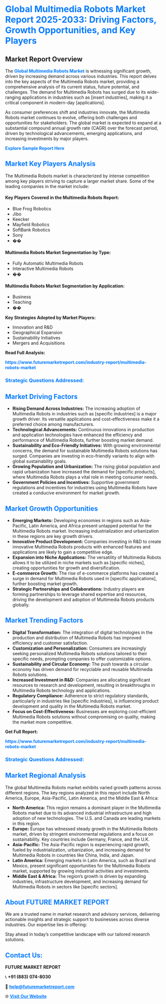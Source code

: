 <h1 style="color: #007BFF;">Global Multimedia Robots Market Report 2025-2033: Driving Factors, Growth Opportunities, and Key Players</h1>

<section id="overview">
<h2>Market Report Overview</h2>
<p>The <a href="https://www.futuremarketreport.com/industry-report/multimedia-robots-market" style="color: #007BFF; text-decoration: none;"><strong>Global Multimedia Robots Market</strong></a> is witnessing significant growth, driven by increasing demand across various industries. This report delves into the key aspects of the Multimedia Robots market, providing a comprehensive analysis of its current status, future potential, and challenges. The demand for Multimedia Robots has surged due to its wide-ranging applications in industries such as [insert industries], making it a critical component in modern-day [applications].</p>
<p>As consumer preferences shift and industries innovate, the Multimedia Robots market continues to evolve, offering both challenges and opportunities for stakeholders. The global market is expected to expand at a substantial compound annual growth rate (CAGR) over the forecast period, driven by technological advancements, emerging applications, and increasing investments by major players.</p>
</section>

<section id="overview">
<p><a href="https://www.futuremarketreport.com/request-sample/reportId=113820" style="color: #007BFF; text-decoration: none;"><strong>Explore Sample Report Here</strong></a></p>
</section>

<section id="key-players">
<h2 style="color: #007BFF;">Market Key Players Analysis</h2>
<p>The Multimedia Robots market is characterized by intense competition among key players striving to capture a larger market share. Some of the leading companies in the market include:</p>
<h4>Key Players Covered in the Multimedia Robots Report:</h4>
<ul><li>Blue Frog Robotics</li><li>Jibo</li><li>Keecker</li><li>Mayfield Robotics</li><li>SoftBank Robotics</li><li>Sony</li><li>��</li></ul>
<h4>Multimedia Robots Market Segmentation by Type:</h4>
<ul><li>Fully Automatic Multimedia Robots</li><li>Interactive Multimedia Robots</li><li>��</li></ul>

<h4>Multimedia Robots Market Segmentation by Application:</h4>
<ul><li>Business</li><li>Teaching</li><li>��</li></ul>
<p><strong>Key Strategies Adopted by Market Players:</strong></p>
<ul>
<li>Innovation and R&D</li>
<li>Geographical Expansion</li>
<li>Sustainability Initiatives</li>
<li>Mergers and Acquisitions</li>
</ul>
</section>

<section>
<p><strong>Read Full Analysis: </strong></p><a href="https://www.futuremarketreport.com/industry-report/multimedia-robots-market" style="color: #007BFF; text-decoration: none;"><strong>https://www.futuremarketreport.com/industry-report/multimedia-robots-market</strong></a>
<h3 style="color: #007BFF;">Strategic Questions Addressed:</h3>
</section>

<section id="driving-factors">
<h2 style="color: #007BFF;">Market Driving Factors</h2>
<ul>
<li><strong>Rising Demand Across Industries:</strong> The increasing adoption of Multimedia Robots in industries such as [specific industries] is a major growth driver. Its versatile applications and cost-effectiveness make it a preferred choice among manufacturers.</li>
<li><strong>Technological Advancements:</strong> Continuous innovations in production and application technologies have enhanced the efficiency and performance of Multimedia Robots, further boosting market demand.</li>
<li><strong>Sustainability and Eco-Friendly Initiatives:</strong> With growing environmental concerns, the demand for sustainable Multimedia Robots solutions has surged. Companies are investing in eco-friendly variants to align with global sustainability goals.</li>
<li><strong>Growing Population and Urbanization:</strong> The rising global population and rapid urbanization have increased the demand for [specific products], where Multimedia Robots plays a vital role in meeting consumer needs.</li>
<li><strong>Government Policies and Incentives:</strong> Supportive government regulations and incentives for industries using Multimedia Robots have created a conducive environment for market growth.</li>
</ul>
</section>

<section id="growth-opportunities">
<h2 style="color: #007BFF;">Market Growth Opportunities</h2>
<ul>
<li><strong>Emerging Markets:</strong> Developing economies in regions such as Asia-Pacific, Latin America, and Africa present untapped potential for the Multimedia Robots market. Increasing industrialization and urbanization in these regions are key growth drivers.</li>
<li><strong>Innovative Product Development:</strong> Companies investing in R&D to create innovative Multimedia Robots products with enhanced features and applications are likely to gain a competitive edge.</li>
<li><strong>Expansion into Niche Applications:</strong> The versatility of Multimedia Robots allows it to be utilized in niche markets such as [specific niches], creating opportunities for growth and diversification.</li>
<li><strong>E-commerce Growth:</strong> The rise of e-commerce platforms has created a surge in demand for Multimedia Robots used in [specific applications], further boosting market growth.</li>
<li><strong>Strategic Partnerships and Collaborations:</strong> Industry players are forming partnerships to leverage shared expertise and resources, driving the development and adoption of Multimedia Robots products globally.</li>
</ul>
</section>

<section id="trending-factors">
<h2 style="color: #007BFF;">Market Trending Factors</h2>
<ul>
<li><strong>Digital Transformation:</strong> The integration of digital technologies in the production and distribution of Multimedia Robots has improved efficiency and customer satisfaction.</li>
<li><strong>Customization and Personalization:</strong> Consumers are increasingly seeking personalized Multimedia Robots solutions tailored to their specific needs, prompting companies to offer customizable options.</li>
<li><strong>Sustainability and Circular Economy:</strong> The push towards a circular economy has driven demand for recyclable and reusable Multimedia Robots solutions.</li>
<li><strong>Increased Investment in R&D:</strong> Companies are allocating significant resources to research and development, resulting in breakthroughs in Multimedia Robots technology and applications.</li>
<li><strong>Regulatory Compliance:</strong> Adherence to strict regulatory standards, particularly in industries like [specific industries], is influencing product development and quality in the Multimedia Robots market.</li>
<li><strong>Focus on Cost-Effectiveness:</strong> Businesses are exploring cost-efficient Multimedia Robots solutions without compromising on quality, making the market more competitive.</li>
</ul>
</section>

<section>
<p><strong>Get Full Report: </strong></p><a href="https://www.futuremarketreport.com/industry-report/multimedia-robots-market" style="color: #007BFF; text-decoration: none;"><strong>https://www.futuremarketreport.com/industry-report/multimedia-robots-market</strong></a>
<h3 style="color: #007BFF;">Strategic Questions Addressed:</h3>
</section>


<section id="regional-analysis">
<h2 style="color: #007BFF;">Market Regional Analysis</h2>
<p>The global Multimedia Robots market exhibits varied growth patterns across different regions. The key regions analyzed in this report include North America, Europe, Asia-Pacific, Latin America, and the Middle East & Africa:</p>
<ul>
<li><strong>North America:</strong> This region remains a dominant player in the Multimedia Robots market due to its advanced industrial infrastructure and high adoption of new technologies. The U.S. and Canada are leading markets in this region.</li>
<li><strong>Europe:</strong> Europe has witnessed steady growth in the Multimedia Robots market, driven by stringent environmental regulations and a focus on sustainability. Key countries include Germany, France, and the U.K.</li>
<li><strong>Asia-Pacific:</strong> The Asia-Pacific region is experiencing rapid growth, fueled by industrialization, urbanization, and increasing demand for Multimedia Robots in countries like China, India, and Japan.</li>
<li><strong>Latin America:</strong> Emerging markets in Latin America, such as Brazil and Mexico, present significant opportunities for the Multimedia Robots market, supported by growing industrial activities and investments.</li>
<li><strong>Middle East & Africa:</strong> The region’s growth is driven by expanding industries, infrastructure development, and increasing demand for Multimedia Robots in sectors like [specific sectors].</li>
</ul>
</section>

<footer>
<h2 style="color: #007BFF;">About FUTURE MARKET REPORT</h2>
<p>We are a trusted name in market research and advisory services, delivering actionable insights and strategic support to businesses across diverse industries. Our expertise lies in offering:</p>

<p>Stay ahead in today’s competitive landscape with our tailored research solutions.</p>

<h2 style="color: #007BFF;">Contact Us:</h2>
<p><strong>FUTURE MARKET REPORT</strong></p>
<p>📞 <strong>+91 (883) 074-8030</strong></p>
<p>📧 <strong><a href="mailto:help@futuremarketreport.com" style="color: #007BFF;">help@futuremarketreport.com</a></strong></p>
<p>🌐 <strong><a href="https://www.futuremarketreport.com/" style="color: #007BFF;">Visit Our Website</a></strong></p>
</footer>
